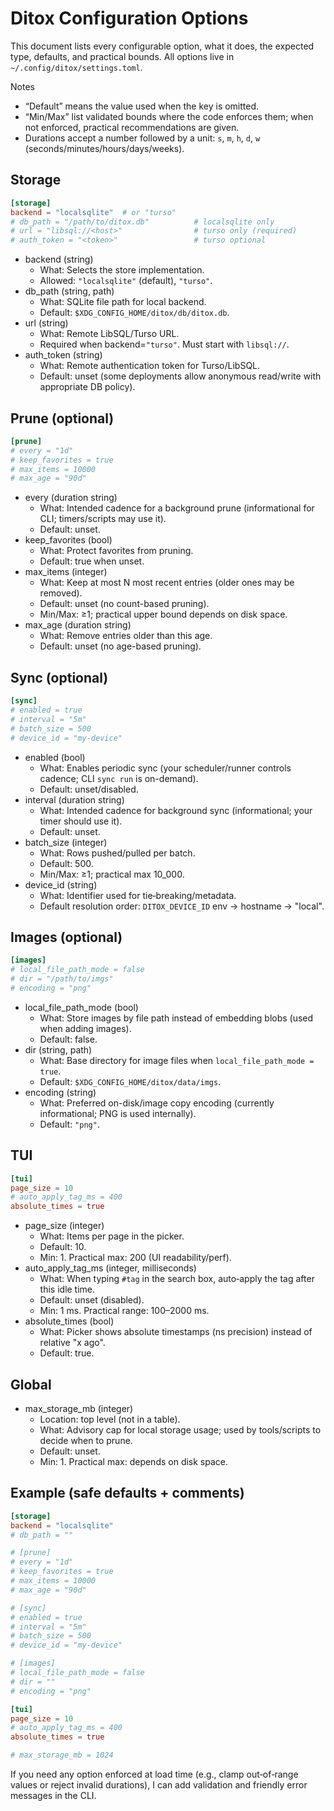 # Ditox Configuration Options

This document lists every configurable option, what it does, the expected type, defaults, and practical bounds. All options live in `~/.config/ditox/settings.toml`.

Notes
- “Default” means the value used when the key is omitted.
- “Min/Max” list validated bounds where the code enforces them; when not enforced, practical recommendations are given.
- Durations accept a number followed by a unit: `s`, `m`, `h`, `d`, `w` (seconds/minutes/hours/days/weeks).

## Storage

```toml
[storage]
backend = "localsqlite"  # or "turso"
# db_path = "/path/to/ditox.db"          # localsqlite only
# url = "libsql://<host>"                # turso only (required)
# auth_token = "<token>"                 # turso optional
```

- backend (string)
  - What: Selects the store implementation.
  - Allowed: `"localsqlite"` (default), `"turso"`.
- db_path (string, path)
  - What: SQLite file path for local backend.
  - Default: `$XDG_CONFIG_HOME/ditox/db/ditox.db`.
- url (string)
  - What: Remote LibSQL/Turso URL.
  - Required when backend=`"turso"`. Must start with `libsql://`.
- auth_token (string)
  - What: Remote authentication token for Turso/LibSQL.
  - Default: unset (some deployments allow anonymous read/write with appropriate DB policy).

## Prune (optional)

```toml
[prune]
# every = "1d"
# keep_favorites = true
# max_items = 10000
# max_age = "90d"
```

- every (duration string)
  - What: Intended cadence for a background prune (informational for CLI; timers/scripts may use it).
  - Default: unset.
- keep_favorites (bool)
  - What: Protect favorites from pruning.
  - Default: true when unset.
- max_items (integer)
  - What: Keep at most N most recent entries (older ones may be removed).
  - Default: unset (no count-based pruning).
  - Min/Max: ≥1; practical upper bound depends on disk space.
- max_age (duration string)
  - What: Remove entries older than this age.
  - Default: unset (no age-based pruning).

## Sync (optional)

```toml
[sync]
# enabled = true
# interval = "5m"
# batch_size = 500
# device_id = "my-device"
```

- enabled (bool)
  - What: Enables periodic sync (your scheduler/runner controls cadence; CLI `sync run` is on-demand).
  - Default: unset/disabled.
- interval (duration string)
  - What: Intended cadence for background sync (informational; your timer should use it).
  - Default: unset.
- batch_size (integer)
  - What: Rows pushed/pulled per batch.
  - Default: 500.
  - Min/Max: ≥1; practical max 10_000.
- device_id (string)
  - What: Identifier used for tie‑breaking/metadata.
  - Default resolution order: `DITOX_DEVICE_ID` env → hostname → "local".

## Images (optional)

```toml
[images]
# local_file_path_mode = false
# dir = "/path/to/imgs"
# encoding = "png"
```

- local_file_path_mode (bool)
  - What: Store images by file path instead of embedding blobs (used when adding images).
  - Default: false.
- dir (string, path)
  - What: Base directory for image files when `local_file_path_mode = true`.
  - Default: `$XDG_CONFIG_HOME/ditox/data/imgs`.
- encoding (string)
  - What: Preferred on-disk/image copy encoding (currently informational; PNG is used internally).
  - Default: `"png"`.

## TUI

```toml
[tui]
page_size = 10
# auto_apply_tag_ms = 400
absolute_times = true
```

- page_size (integer)
  - What: Items per page in the picker.
  - Default: 10.
  - Min: 1. Practical max: 200 (UI readability/perf).
- auto_apply_tag_ms (integer, milliseconds)
  - What: When typing `#tag` in the search box, auto‑apply the tag after this idle time.
  - Default: unset (disabled).
  - Min: 1 ms. Practical range: 100–2000 ms.
- absolute_times (bool)
  - What: Picker shows absolute timestamps (ns precision) instead of relative "x ago".
  - Default: true.

## Global

- max_storage_mb (integer)
  - Location: top level (not in a table).
  - What: Advisory cap for local storage usage; used by tools/scripts to decide when to prune.
  - Default: unset.
  - Min: 1. Practical max: depends on disk space.

## Example (safe defaults + comments)

```toml
[storage]
backend = "localsqlite"
# db_path = ""

# [prune]
# every = "1d"
# keep_favorites = true
# max_items = 10000
# max_age = "90d"

# [sync]
# enabled = true
# interval = "5m"
# batch_size = 500
# device_id = "my-device"

# [images]
# local_file_path_mode = false
# dir = ""
# encoding = "png"

[tui]
page_size = 10
# auto_apply_tag_ms = 400
absolute_times = true

# max_storage_mb = 1024
```

If you need any option enforced at load time (e.g., clamp out‑of‑range values or reject invalid durations), I can add validation and friendly error messages in the CLI.
